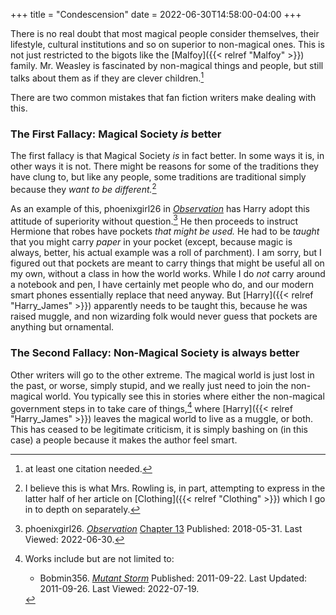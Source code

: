 +++
title = "Condescension"
date = 2022-06-30T14:58:00-04:00
+++

There is no real doubt that most magical people consider themselves, their
lifestyle, cultural institutions and so on superior to non-magical ones.  This
is not just restricted to the bigots like the [Malfoy]({{< relref "Malfoy" >}})
family.  Mr. Weasley is fascinated by non-magical things and people, but still
talks about them as if they are clever children.[^220630-3]

There are two common mistakes that fan fiction writers make dealing with this. 

### The First Fallacy: Magical Society *is* better

The first fallacy is that Magical Society *is* in fact better.  In some ways it
is, in other ways it is not.  There might be reasons for some of the traditions
they have clung to, but like any people, some traditions are traditional simply
because they *want to be different.*[^220630-4]

As an example of this, phoenixgirl26 in _[Observation][pgO1]_ has Harry adopt
this attitude of superiority without question.[^220630-5]  He then proceeds to
instruct Hermione that robes have pockets *that might be used.*  He had to be
*taught* that you might carry *paper* in your pocket (except, because magic is
always, better, his actual example was a roll of parchment).  I am sorry, but I
figured out that pockets are meant to carry things that might be useful all on
my own, without a class in how the world works.  While I do *not* carry around
a notebook and pen, I have certainly met people who do, and our modern smart
phones essentially replace that need anyway.  But [Harry]({{< relref "Harry_James" >}})
apparently needs to be taught this, because he was raised muggle, and non
wizarding folk would never guess that pockets are anything but ornamental. 

### The Second Fallacy: Non-Magical Society is always better

Other writers will go to the other extreme.  The magical world is just lost in
the past, or worse, simply stupid, and we really just need to join the
non-magical world.  You typically see this in stories where either the non-magical
government steps in to take care of things,[^220719-4] where [Harry]({{< relref "Harry_James" >}})
leaves the magical world to live as a muggle, or both.  This has ceased to be
legitimate criticism, it is simply bashing on (in this case) a people because
it makes the author feel smart. 

[pgO1]: <https://www.fanfiction.net/s/12954205> 

[pgO2]: <https://www.fanfiction.net/s/12954205> 

[^220719-4]: Works include but are not limited to:
    * Bobmin356. 
      _[Mutant Storm](https://www.fanfiction.net/s/7404056)_
      Published: 2011-09-22. Last Updated: 2011-09-26. Last Viewed: 2022-07-19.

[^220630-5]: phoenixgirl26. _[Observation][pgO2]_
   [Chapter 13](https://www.fanfiction.net/s/12954205/13/Observation)
   Published: 2018-05-31.  Last Viewed: 2022-06-30.

[^220630-4]: I believe this is what Mrs. Rowling is, in part, attempting to
   express in the latter half of her article on [Clothing]({{< relref "Clothing" >}}) 
   which I go in to depth on separately. 

[^220630-3]: at least one citation needed.
